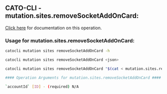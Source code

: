 
## CATO-CLI - mutation.sites.removeSocketAddOnCard:
[Click here](https://api.catonetworks.com/documentation/#mutation-mutation.sites.removeSocketAddOnCard) for documentation on this operation.

### Usage for mutation.sites.removeSocketAddOnCard:

```bash
catocli mutation sites removeSocketAddOnCard -h

catocli mutation sites removeSocketAddOnCard <json>

catocli mutation sites removeSocketAddOnCard "$(cat < mutation.sites.removeSocketAddOnCard.json)"

#### Operation Arguments for mutation.sites.removeSocketAddOnCard ####

`accountId` [ID] - (required) N/A    
